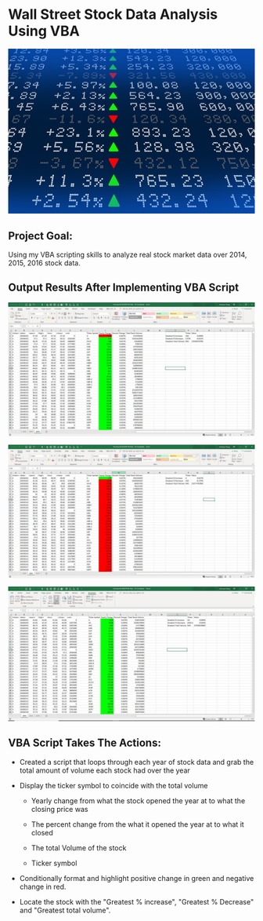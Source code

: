 # Wall Street Stock Data Analysis Using VBA

![stock Market](Images/stockmarket.jpg)

## Project Goal:

 Using my VBA scripting skills to analyze real stock market data over 2014, 2015, 2016 stock data.


## Output Results After Implementing VBA Script

![Screenshot of 2014 Results](images/VBA_2014_Stock_Mkt_Screenshot.JPG)

![Screenshot of 2015 Results](images/VBA_2015_Stock_Mkt_Screenshot.JPG)

![Screenshot of 2016 Results](images/VBA_2016_Stock_Mkt_Screenshot.JPG)


## VBA Script Takes The Actions:

* Created a script that loops through each year of stock data and grab the total amount of volume each stock had over the year

* Display the ticker symbol to coincide with the total volume

  * Yearly change from what the stock opened the year at to what the closing price was

  * The percent change from the what it opened the year at to what it closed

  * The total Volume of the stock

  * Ticker symbol

* Conditionally format and highlight positive change in green and negative change in red.


* Locate the stock with the "Greatest % increase", "Greatest % Decrease" and "Greatest total volume".
